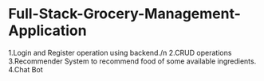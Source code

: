 # Full-Stack-Grocery-Management-Application

1.Login and Register operation using backend./n
2.CRUD operations
3.Recommender System to recommend food of some available ingredients.
4.Chat Bot

